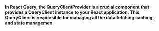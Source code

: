 **In React Query, the QueryClientProvider is a crucial component
that provides a QueryClient instance to your React application.
This QueryCIient is responsible for managing all the data fetching
caching, and state managemen**